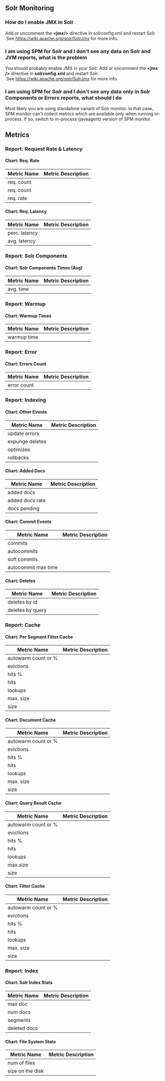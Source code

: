 ## Solr Monitoring

### How do I enable JMX in Solr

Add or uncomment the **<jmx/\>** directive in solrconfig.xml and
restart Solr.  See <https://wiki.apache.org/solr/SolrJmx> for more
info.

### I am using SPM for Solr and I don't see any data on Solr and JVM reports, what is the problem

You should probably enable JMX in your Solr. Add or uncomment
the **<jmx /\>** directive in **solrconfig.xml** and restart Solr.
 See <https://wiki.apache.org/solr/SolrJmx> for more
info.

### I am using SPM for Solr and I don't see any data only in Solr Components or Errors reports, what should I do

Most likely you are using standalone variant of Solr monitor. In
that case, SPM monitor can't collect metrics which are available only
when running in-process. If so, switch to in-process (javaagent) version
of SPM
monitor.

## Metrics

### Report: Request Rate & Latency

#### Chart: Req. Rate
Metric Name | Metric Description
--- | ---
req. count | 
req. count | 
req. rate | 

#### Chart: Req. Latency
Metric Name | Metric Description
--- | ---
perc. latency | 
avg. latency | 



### Report: Solr Components

#### Chart: Solr Components Times (Avg)
Metric Name | Metric Description
--- | ---
avg. time | 



### Report: Warmup

#### Chart: Warmup Times
Metric Name | Metric Description
--- | ---
warmup time | 



### Report: Error

#### Chart: Errors Count
Metric Name | Metric Description
--- | ---
error count | 



### Report: Indexing

#### Chart: Other Events
Metric Name | Metric Description
--- | ---
update errors | 
expunge deletes | 
optimizes | 
rollbacks | 

#### Chart: Added Docs
Metric Name | Metric Description
--- | ---
added docs | 
added docs rate | 
docs pending | 

#### Chart: Commit Events
Metric Name | Metric Description
--- | ---
commits | 
autocommits | 
soft commits | 
autocommit max time | 

#### Chart: Deletes
Metric Name | Metric Description
--- | ---
deletes by id | 
deletes by query | 



### Report: Cache

#### Chart: Per Segment Filter Cache
Metric Name | Metric Description
--- | ---
autowarm count or % | 
evictions | 
hits % | 
hits | 
lookups | 
max. size | 
size | 

#### Chart: Document Cache
Metric Name | Metric Description
--- | ---
autowarm count or % | 
evictions | 
hits % | 
hits | 
lookups | 
max. size | 
size | 

#### Chart: Query Result Cache
Metric Name | Metric Description
--- | ---
autowarm count or % | 
evictions | 
hits % | 
hits | 
lookups | 
max.size | 
size | 

#### Chart: Filter Cache
Metric Name | Metric Description
--- | ---
autowarm count or % | 
evictions | 
hits % | 
hits | 
lookups | 
max. size | 
size | 



### Report: Index

#### Chart: Solr Index Stats
Metric Name | Metric Description
--- | ---
max doc | 
num docs | 
segments | 
deleted docs | 

#### Chart: File System Stats
Metric Name | Metric Description
--- | ---
num of files | 
size on the disk | 


